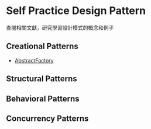# Self Practice Design Pattern

查閱相關文獻，研究學習設計模式的概念和例子

## Creational Patterns 
* [AbstractFactory](https://github.com/zhouchenyu000/self-practice-design-pattern/tree/main/src/main/java/design_pattern/design_pattern/Creational/AbstractFactory)
## Structural Patterns 

## Behavioral Patterns  

## Concurrency Patterns
